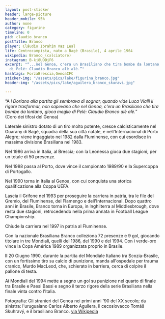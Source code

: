 ```yaml
---
layout: post-sticker
header: large-picture
header_mobile: 95%
author: none
category: figurine
timeline: 0
pid: claudio_branco
postTitle: Branco
player: Cláudio Ibrahim Vaz Leal
life: Centrocampista, nato a Bagé (Brasile), 4 aprile 1964
wikipedia: Branco_(calciatore)
instagram: B-kj8UODjF6
excerpt: "“...nel Genoa, c'era un Brasiliano che tira bombe da lontano, gioca meglio
  di Pelé: Claudio Branco alè alè.”"
hashtags: ForzaBrescia,GenoaCFC
sticker-img: "/assets/pics/lake/figurina_branco.jpg"
header-img: "/assets/pics/lake/aguilera_branco_skuravi.jpg"

---
```

“A _l Doriano alla partita gli sembrava di sognar, quando vide Luca Vialli il rigore trasformar, non sapevano che nel Genoa, c'era un Brasiliano che tira bombe da lontano, gioca meglio di Pelé: Claudio Branco alè alè._”  
(Coro dei tifosi del Genoa)

Laterale sinistro dotato di un tiro molto potente, cresce calcisticamente nel Guarany di Bagé, squadra della sua città natale, e nell'Internacional di Porto Alegre; viene ingaggiato nel 1982 dalla Fluminense, con cui esordisce in massima divisione Brasiliana nel 1983.

Nel 1986 arriva in Italia, al Brescia; con la Leonessa gioca due stagioni, per un totale di 50 presenze.

Nel 1988 passa al Porto, dove vince il campionato 1989/90 e la Supercoppa di Portogallo.

Nel 1990 torna in Italia al Genoa, con cui conquista una storica qualificazione alla Coppa UEFA.

Lascia il Grifone nel 1993 per proseguire la carriera in patria, tra le file del Gremio, del Fluminense, del Flamengo e dell'Internacional. Dopo quattro anni in Brasile, Branco torna in Europa, in Inghilterra al Middlesbrough, dove resta due stagioni, retrocedendo nella prima annata in Football League Championship.

Chiude la carriera nel 1997 in patria al Fluminense.

Con la nazionale Brasiliana Branco colleziona 72 presenze e 9 gol, giocando titolare in tre Mondiali, quelli del 1986, del 1990 e del 1994. Con i verde-oro vince la Copa América 1989 organizzata proprio in Brasile.

Il 20 Giugno 1990, durante la partita del Mondiale Italiano tra Scozia-Brasile, con un fortissimo tiro su calcio di punizione, manda all'ospedale per trauma cranico, Murdo MacLeod, che, schierato in barriera, cerca di colpire il pallone di testa.

Ai Mondiali del 1994 mette a segno un gol su punizione nel quarto di finale tra Brasile e Paesi Bassi e segno il terzo rigore della serie Brasiliana nella finale vinta contro l'Italia.

<div class="post-disclaimer">Fotografia: Gli stranieri del Genoa nei primi anni '90 del XX secolo; da sinistra: l'uruguaiano Carlos Alberto Aguilera, il cecoslovacco Tomáš Skuhravý, e il brasiliano Branco. <a href="//it.wikipedia.org/wiki/File:Genoa_anni_%2790_-_Aguilera,_Skuhravý_e_Branco.jpg" target="_blank">via Wikipedia</a>
</div>